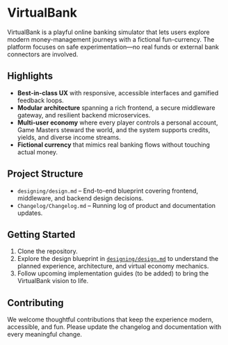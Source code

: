# VirtualBank

VirtualBank is a playful online banking simulator that lets users explore modern money-management journeys with a fictional fun-currency. The platform focuses on safe experimentation—no real funds or external bank connectors are involved.

## Highlights
- **Best-in-class UX** with responsive, accessible interfaces and gamified feedback loops.
- **Modular architecture** spanning a rich frontend, a secure middleware gateway, and resilient backend microservices.
- **Multi-user economy** where every player controls a personal account, Game Masters steward the world, and the system supports credits, yields, and diverse income streams.
- **Fictional currency** that mimics real banking flows without touching actual money.

## Project Structure
- `designing/design.md` – End-to-end blueprint covering frontend, middleware, and backend design decisions.
- `Changelog/Changelog.md` – Running log of product and documentation updates.

## Getting Started
1. Clone the repository.
2. Explore the design blueprint in [`designing/design.md`](designing/design.md) to understand the planned experience, architecture, and virtual economy mechanics.
3. Follow upcoming implementation guides (to be added) to bring the VirtualBank vision to life.

## Contributing
We welcome thoughtful contributions that keep the experience modern, accessible, and fun. Please update the changelog and documentation with every meaningful change.
